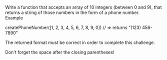 Write a function that accepts an array of 10 integers (between 0 and 9), that returns a string of those numbers in the form of a phone number.<br>
Example

createPhoneNumber([1, 2, 3, 4, 5, 6, 7, 8, 9, 0]) // => returns "(123) 456-7890"

The returned format must be correct in order to complete this challenge.

Don't forget the space after the closing parentheses!
